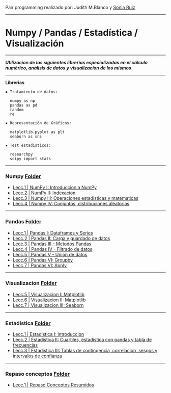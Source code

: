 Pair programming realizado por: Judith M.Blanco y [Sonia Ruiz](https://www.linkedin.com/in/sonia-ruiz-perez/)


--------------------------
# Numpy / Pandas  / Estadística / Visualización 
--------------------------

***Utilizacion de las siguientes librerías especializadas en el cálculo numérico, análisis de datos y visualizacion de los mismos***

---

**Librerias** 

    ▪ Tratamiento de datos:

      numpy as np
      pandas as pd
      random 
      re

    ▪ Representación de Gráficos:

      matplotlib.pyplot as plt
      seaborn as sns

    ▪ Test estadisticos:

      researchpy 
      scipy import stats

---------------------------
###  Numpy [Folder](https://github.com/solkiria/bootcamp_adalab/tree/main/pairprogramming/module2-sprint1/numpy)

* [Lecc.1 | NumPy I: Introduccion a NumPy](./numpy/pairprog-numpy-leccion1-numpy1.ipynb)
* [Lecc.2 | NumPy II: Indexacion](./numpy/pairprog-numpy-leccion2-indexacion.ipynb)
* [Lecc.3 | Numpy III: Operaciones estadisticas y matematicas](./numpy/pairprog-numpy-leccion3-numpy3.ipynb)
* [Lecc.4 | Numpy IV: Conjuntos, distribuciones aleatorias](./numpy/pairprog-numpy-leccion4-conj_distrib_aleatorias.ipynb)



---------------------------
### Pandas [Folder](https://github.com/solkiria/bootcamp_adalab/tree/main/pairprogramming/module2-sprint1/pandas)

* [Lecc.1 | Pandas I: Dataframes y Series](./pandas/pair-prog-pandas-leccion1-pandas1.ipynb)
* [Lecc.2 | Pandas II: Carga y guardado de datos](./pandas/pair-prog-pandas-leccion2-cargadatos.ipynb)
* [Lecc.3 | Pandas III - Metodos Pandas](./pandas/pair-prog-pandas-leccion3-pandas3.ipynb)
* [Lecc.4 | Pandas IV - Filtrado de datos](./pandas/pair-prog-pandas-leccion4-filtrado.ipynb)
* [Lecc.5 | Pandas V - Unión de datos](./pandas/pair-prog-pandas-leccion5-pandas5.ipynb)
* [Lecc.6 | Pandas VI: Groupby](./pandas/pair-prog-pandas-leccion6-groupby.ipynb)
* [Lecc.7 | Pandas VI: Apply](./pandas/pairprog-pandas-leccion7-pandas7.ipynb)



---------------------------
### Visualizacion [Folder](https://github.com/solkiria/bootcamp_adalab/tree/main/pairprogramming/module2-sprint1/visualizacion)

* [Lecc.5 | Visualizacion I: Matplotlib](./visualizacion/pairprog-visualizacion-visualizacion1_matplotlib.ipynb)
* [Lecc.6 | Visualizacion II: Matplotlib](./visualizacion/pairprog-visualizacion-visualizacion2_matloptib.ipynb)
* [Lecc.7 | Visualizacion III: Seaborn](./visualizacion/pairprog-visualizacion-visualizacion3_seaborn.ipynb)



---------------------------
### Estadistica [Folder](https://github.com/solkiria/bootcamp_adalab/tree/main/pairprogramming/module2-sprint1/estadistica) 

* [Lecc.1 | Estadistica I: Introduccion](./estadistica/Estadistica_leccion1y2/pairprog-estadistica-estadistica-1_introduccion.ipynb)
* [Lecc.2 | Estadistica II: Cuartiles, estadistica con pandas y tabla de frecuencias](./estadistica/Estadistica_leccion1y2/pairprog-estadistica-estadistica2_cuartiles_pandas_tablas_frec.ipynb)
* [Lecc.3 | Estadistica III: Tablas de contingencia, correlacion, sesgos y intervalos de confianza](./estadistica/pairprog-estadistica3_tablascont_corr_sesgos_interv.ipynb)

---------------------------
### Repaso conceptos [Folder](https://github.com/solkiria/bootcamp_adalab/tree/main/pairprogramming/module2-sprint1/repaso%20conceptos%20estadistica%20y%20visualizacion)
 
* [Lecc.1 | Repaso Conceptos Resumidos](./estadistica/pairprog-repaso-repasoconceptos.ipynb)
  

